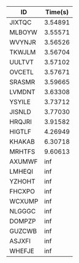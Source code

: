 |ID|Time(s)|
|-|-|
|JIXTQC|3.54891|
|MLBOYW|3.55571|
|WVYNJR|3.56526|
|TKWJLM|3.56704|
|UULTVT|3.57102|
|OVCETL|3.57671|
|SRASMR|3.59665|
|LVMDNT|3.63308|
|YSYILE|3.73712|
|JISNLD|3.77030|
|HRQJRI|3.91582|
|HIGTLF|4.26949|
|KHAKAB|6.30718|
|MRHTFS|9.60613|
|AXUMWF|inf|
|LMHEQI|inf|
|YZHOHT|inf|
|FHCXPO|inf|
|WCXUMP|inf|
|NLGGGC|inf|
|DOMPZP|inf|
|GUZCWB|inf|
|ASJXFI|inf|
|WHEFJE|inf|
